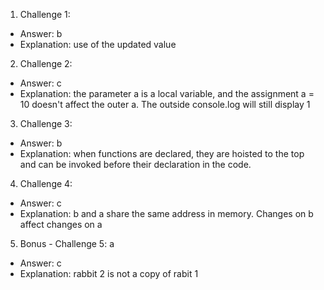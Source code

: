 1. Challenge 1:

- Answer: b
- Explanation: use of the updated value

2. Challenge 2:

- Answer:
  c
- Explanation:
  the parameter a is a local variable, and the assignment a = 10 doesn't affect the outer a. The outside console.log will still display 1

3. Challenge 3:

- Answer: b
- Explanation: when functions are declared, they are hoisted to the top and can be invoked before their declaration in the code.

4. Challenge 4:

- Answer:
  c
- Explanation: b and a share the same address in memory. Changes on b affect changes on a

5. Bonus - Challenge 5: a

- Answer: c
- Explanation: rabbit 2 is not a copy of rabit 1
